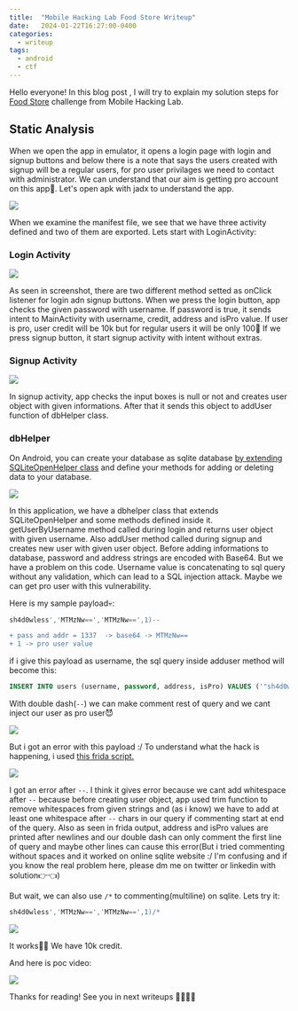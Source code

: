 ```yaml
---
title:  "Mobile Hacking Lab Food Store Writeup"
date:   2024-01-22T16:27:00-0400
categories:
  - writeup
tags:
  - android
  - ctf
---
```



Hello everyone!
In this blog post , I will try to explain my solution steps for [Food Store](https://www.mobilehackinglab.com/course/lab-food-store) challenge from Mobile Hacking Lab. 

## Static Analysis
When we open the app in emulator, it opens a login page with login and signup buttons and below there is a note that says the users created with signup will be a regular users, for pro user privilages we need to contact with administrator. We can understand that our aim is getting pro account on this app👀. Let's open apk with jadx to understand the app.

![](/assets/images_mhl_foodstore/manifest.png)

When we examine the manifest file, we see that we have three activity defined and two of them are exported. Lets start with LoginActivity:

### Login Activity

![](/assets/images_mhl_foodstore/loginactivity.png)

As seen in screenshot, there are two different method setted as onClick listener for login adn signup buttons. When we press the login button, app checks the given password with username. If password is true, it sends intent to MainActivity with username, credit, address and isPro value. If user is pro, user credit will be 10k but for regular users it will be only 100🥺 If we press signup button, it start signup activity with intent without extras.

### Signup Activity

![](/assets/images_mhl_foodstore/signup.png)

In signup activity, app checks the input boxes is null or not and creates user object with given informations. After that it sends this object to addUser function of dbHelper class.

### dbHelper

On Android, you can create your database as sqlite database [by extending SQLiteOpenHelper class](https://developer.android.com/training/data-storage/sqlite#DbHelper) and define your methods for adding or deleting data to your database.

![](/assets/images_mhl_foodstore/dbhelper.png)

In this application, we have a dbhelper class that extends SQLiteOpenHelper and some methods defined inside it. getUserByUsername method called during login and returns user object with given username. Also addUser method called during signup and creates new user with given user object. Before adding informations to database, password and address strings are encoded with Base64. But we have a problem on this code. Username value is concatenating to sql query without any validation, which can lead to a SQL injection attack. Maybe we can get pro user with this vulnerability.

Here is my sample payload💀:
```sql
sh4d0wless','MTMzNw==','MTMzNw==',1)--

+ pass and addr = 1337  -> base64 -> MTMzNw==
+ 1 -> pro user value
```
if i give this payload as username, the sql query inside adduser method will become this:

```sql
INSERT INTO users (username, password, address, isPro) VALUES ('"sh4d0wless','MTMzNw==','MTMzNw==',1)-- + "', '" + encodedPassword + "', '" + encodedAddress + "', 0)
```
With double dash(`--`) we can make comment rest of query and we cant inject our user as pro user😈

![](/assets/images_mhl_foodstore/error1.png)

But i got an error with this payload :/ To understand what the hack is happening, i used [this frida script.](https://codeshare.frida.re/@ninjadiary/sqlite-database/)

![](/assets/images_mhl_foodstore/error2.png)

I got an error after `--`. I think it gives error because we cant add whitespace after `--` because before creating user object, app used trim function to remove whitespaces from given strings and (as i know) we have to add at least one whitespace after `--` chars in our query if commenting start at end of the query. Also as seen in frida output, address and isPro values are printed after newlines and our double dash can only comment the first line of query and maybe other lines can cause this error(But i tried commenting without spaces and it worked on online sqlite website :/ I'm confusing and if you know the real problem here, please dm me on twitter or linkedin with solution👉👈)

But wait, we can also use `/*` to commenting(multiline) on sqlite. Lets try it:
```sql
sh4d0wless','MTMzNw==','MTMzNw==',1)/*
```
![](/assets/images_mhl_foodstore/success.png)

It works🎉🎉 We have 10k credit.

And here is poc video:

[![](https://img.youtube.com/vi/P9AT2L-slcg/0.jpg)](https://www.youtube.com/watch?v=P9AT2L-slcg)

Thanks for reading! See you in next writeups 👋🏻👋🏻
